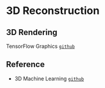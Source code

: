 # 3D Reconstruction



## 3D Rendering

TensorFlow Graphics [`github`](https://github.com/tensorflow/graphics)

## Reference

* 3D Machine Learning [`github`](https://github.com/timzhang642/3D-Machine-Learning)
